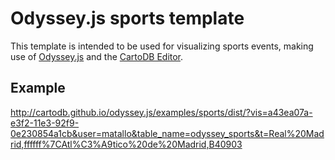 # Odyssey.js sports template

This template is intended to be used for visualizing sports events, making use of [Odyssey.js](https://github.com/CartoDB/odyssey.js) and the [CartoDB Editor](http://cartodb.com/).

## Example

http://cartodb.github.io/odyssey.js/examples/sports/dist/?vis=a43ea07a-e3f2-11e3-92f9-0e230854a1cb&user=matallo&table_name=odyssey_sports&t=Real%20Madrid,ffffff%7CAtl%C3%A9tico%20de%20Madrid,B40903
